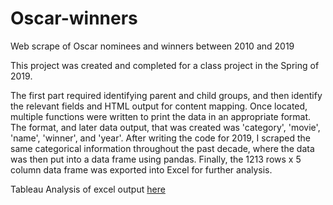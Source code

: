 # Oscar-winners
Web scrape of Oscar nominees and winners between 2010 and 2019

This project was created and completed for a class project in the Spring of 2019. 

The first part required identifying parent and child groups, and then identify the relevant fields and HTML output for content mapping. 
Once located, multiple functions were written to print the data in an appropriate format. The format, and later data output, that was 
created was 'category', 'movie', 'name', 'winner', and 'year'. After writing the code for 2019, I scraped the same categorical 
information throughout the past decade, where the data was then put into a data frame using pandas. Finally, the 1213 rows x 5 column 
data frame was exported into Excel for further analysis.

Tableau Analysis of excel output <a href="https://public.tableau.com/views/OscarNominationsWinsStory/Oscars?:display_count=y&publish=yes&:origin=viz_share_link">here </a>
